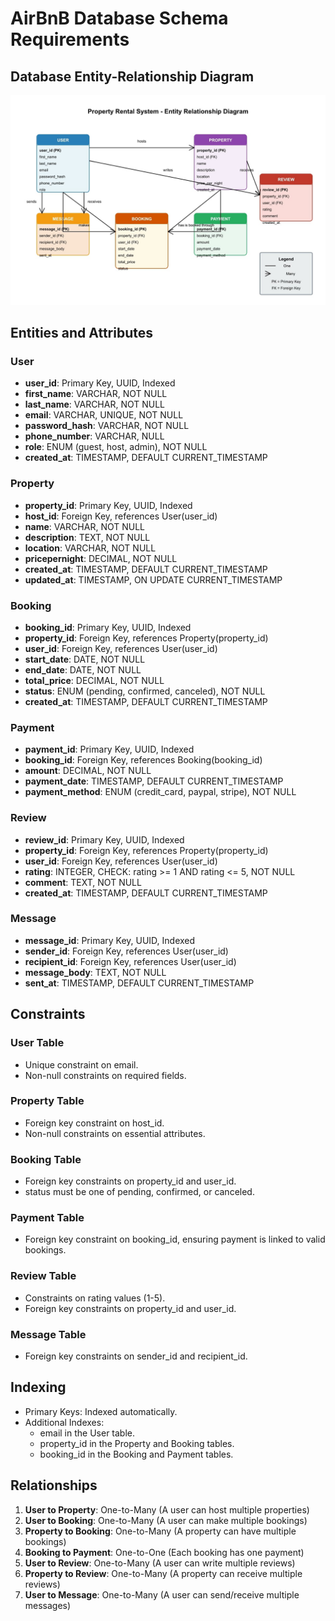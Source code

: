 # AirBnB Database Schema Requirements

## Database Entity-Relationship Diagram

![AirBnB Database ERD](./er_diagram.jpg)

## Entities and Attributes

### User
- **user_id**: Primary Key, UUID, Indexed
- **first_name**: VARCHAR, NOT NULL
- **last_name**: VARCHAR, NOT NULL
- **email**: VARCHAR, UNIQUE, NOT NULL
- **password_hash**: VARCHAR, NOT NULL
- **phone_number**: VARCHAR, NULL
- **role**: ENUM (guest, host, admin), NOT NULL
- **created_at**: TIMESTAMP, DEFAULT CURRENT_TIMESTAMP

### Property
- **property_id**: Primary Key, UUID, Indexed
- **host_id**: Foreign Key, references User(user_id)
- **name**: VARCHAR, NOT NULL
- **description**: TEXT, NOT NULL
- **location**: VARCHAR, NOT NULL
- **pricepernight**: DECIMAL, NOT NULL
- **created_at**: TIMESTAMP, DEFAULT CURRENT_TIMESTAMP
- **updated_at**: TIMESTAMP, ON UPDATE CURRENT_TIMESTAMP

### Booking
- **booking_id**: Primary Key, UUID, Indexed
- **property_id**: Foreign Key, references Property(property_id)
- **user_id**: Foreign Key, references User(user_id)
- **start_date**: DATE, NOT NULL
- **end_date**: DATE, NOT NULL
- **total_price**: DECIMAL, NOT NULL
- **status**: ENUM (pending, confirmed, canceled), NOT NULL
- **created_at**: TIMESTAMP, DEFAULT CURRENT_TIMESTAMP

### Payment
- **payment_id**: Primary Key, UUID, Indexed
- **booking_id**: Foreign Key, references Booking(booking_id)
- **amount**: DECIMAL, NOT NULL
- **payment_date**: TIMESTAMP, DEFAULT CURRENT_TIMESTAMP
- **payment_method**: ENUM (credit_card, paypal, stripe), NOT NULL

### Review
- **review_id**: Primary Key, UUID, Indexed
- **property_id**: Foreign Key, references Property(property_id)
- **user_id**: Foreign Key, references User(user_id)
- **rating**: INTEGER, CHECK: rating >= 1 AND rating <= 5, NOT NULL
- **comment**: TEXT, NOT NULL
- **created_at**: TIMESTAMP, DEFAULT CURRENT_TIMESTAMP

### Message
- **message_id**: Primary Key, UUID, Indexed
- **sender_id**: Foreign Key, references User(user_id)
- **recipient_id**: Foreign Key, references User(user_id)
- **message_body**: TEXT, NOT NULL
- **sent_at**: TIMESTAMP, DEFAULT CURRENT_TIMESTAMP

## Constraints

### User Table
- Unique constraint on email.
- Non-null constraints on required fields.

### Property Table
- Foreign key constraint on host_id.
- Non-null constraints on essential attributes.

### Booking Table
- Foreign key constraints on property_id and user_id.
- status must be one of pending, confirmed, or canceled.

### Payment Table
- Foreign key constraint on booking_id, ensuring payment is linked to valid bookings.

### Review Table
- Constraints on rating values (1-5).
- Foreign key constraints on property_id and user_id.

### Message Table
- Foreign key constraints on sender_id and recipient_id.

## Indexing
- Primary Keys: Indexed automatically.
- Additional Indexes:
  - email in the User table.
  - property_id in the Property and Booking tables.
  - booking_id in the Booking and Payment tables.

## Relationships
1. **User to Property**: One-to-Many (A user can host multiple properties)
2. **User to Booking**: One-to-Many (A user can make multiple bookings)
3. **Property to Booking**: One-to-Many (A property can have multiple bookings)
4. **Booking to Payment**: One-to-One (Each booking has one payment)
5. **User to Review**: One-to-Many (A user can write multiple reviews)
6. **Property to Review**: One-to-Many (A property can receive multiple reviews)
7. **User to Message**: One-to-Many (A user can send/receive multiple messages)